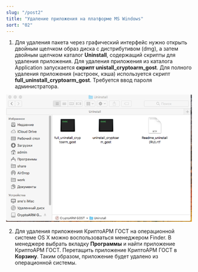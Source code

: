 ```yaml
---
slug: "/post2"
title: "Удаление приложения на платформе MS Windows"
sort: "02"
--- 
```


1. Для удаления пакета через графический интерфейс нужно открыть двойным щелчком образ диска с дистрибутивом (dmg), а затем двойным щелчком каталог **Uninstall**, содержащий скрипты для удаления приложения. Для удаления приложения из каталога Application запускается **скрипт unistall_cryptoarm_gost**. Для полного удаления приложения (настроек, кэша) используется скрипт **full_uninstall_cryptoarm_gost**. Требуется ввод пароля администратора.

![delete-mac.png](./images/delete-mac.png "Каталог скриптов удаления приложения")

2. Для удаления приложения КриптоАРМ ГОСТ на операционной системе OS X можно воспользоваться менеджером Finder. В менеджере выбрать  вкладку **Программы** и найти приложение КриптоАРМ ГОСТ. Перетащить приложение КриптоАРМ ГОСТ в **Корзину**. Таким образом, приложение будет удалено из операционной системы.
